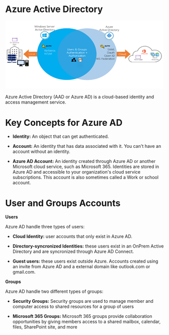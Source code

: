 # Azure Active Directory

<p align=center>
<img src="../assets/aad.png" alt="ARM" title="ARM"> </p>

Azure Active Directory (AAD or Azure AD) is a cloud-based identity and access management service.

# Key Concepts for Azure AD

- <strong>Identity:</strong> An object that can get authenticated.

- <strong>Account:</strong> An identity that has data associated with it. You can't have an account without an identity.

- <strong>Azure AD Account:</strong> An identity created through Azure AD or another Microsoft cloud service, such as Microsoft 365. Identities are stored in Azure AD and accessible to your organization's cloud service subscriptions. This account is also sometimes called a Work or school account.

# User and Groups Accounts

**Users**

Azure AD handle three types of users:

- <strong>Cloud Identity:</strong> user accounts that only exist in Azure AD.

- <strong>Directory-syncronized Identities:</strong> these users exist in an OnPrem Active Directory and are syncronized through Azure AD Connect.

- <strong>Guest users:</strong> these users exist outside Azure. Accounts created using an invite from Azure AD and a external domain like outlook.com or gmail.com.

**Groups**

Azure AD handle two different types of groups:

- <strong>Security Groups:</strong> Security groups are used to manage member and computer access to shared resources for a group of users

- <strong>Microsoft 365 Groups:</strong> Microsoft 365 groups provide collaboration opportunities by giving members access to a shared mailbox, calendar, files, SharePoint site, and more
